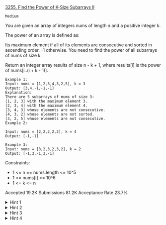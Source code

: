 [3255. Find the Power of K-Size Subarrays II](https://leetcode.com/problems/find-the-power-of-k-size-subarrays-ii/)

`Medium`

You are given an array of integers nums of length n and a positive integer k.

The power of an array is defined as:

Its maximum element if all of its elements are consecutive and sorted in ascending order.
-1 otherwise.
You need to find the power of all 
subarrays
 of nums of size k.

Return an integer array results of size n - k + 1, where results[i] is the power of nums[i..(i + k - 1)].

```
Example 1:
Input: nums = [1,2,3,4,3,2,5], k = 3
Output: [3,4,-1,-1,-1]
Explanation:
There are 5 subarrays of nums of size 3:
[1, 2, 3] with the maximum element 3.
[2, 3, 4] with the maximum element 4.
[3, 4, 3] whose elements are not consecutive.
[4, 3, 2] whose elements are not sorted.
[3, 2, 5] whose elements are not consecutive.
Example 2:

Input: nums = [2,2,2,2,2], k = 4
Output: [-1,-1]

Example 3:
Input: nums = [3,2,3,2,3,2], k = 2
Output: [-1,3,-1,3,-1]
```

Constraints:

- 1 <= n == nums.length <= 10^5
- 1 <= nums[i] <= 10^6
- 1 <= k <= n

Accepted
19.2K
Submissions
81.2K
Acceptance Rate
23.7%

<details>
<summary>Hint 1</summary>

Let dp[i] denote the length of the longest subarray ending at index i that has consecutive and sorted elements.

</details>
<details>
<summary>Hint 2</summary>

Use a TreeMap with a sliding window to check if there are k elements in the subarray ending at index i.

</details>
<details>
<summary>Hint 3</summary>

If TreeMap has less than k elements and dp[i] < k, the subarray has power equal to -1.

</details>
<details>
<summary>Hint 4</summary>

Is it possible to achieve O(nums.length) using a Stack?

</details>